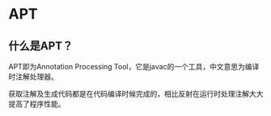# APT

## 什么是APT？

APT即为Annotation Processing Tool，它是javac的一个工具，中文意思为编译时注解处理器。

获取注解及生成代码都是在代码编译时候完成的，相比反射在运行时处理注解大大提高了程序性能。